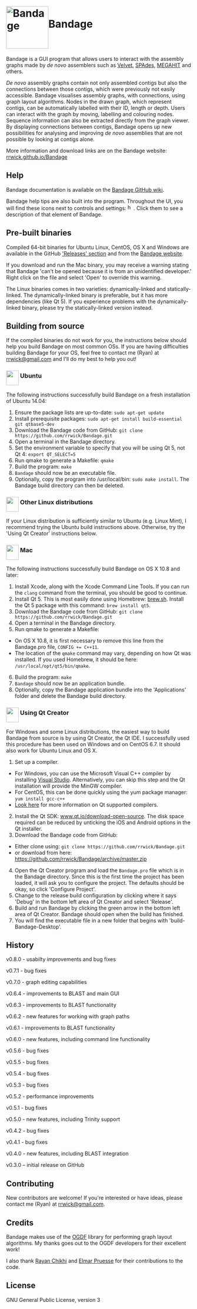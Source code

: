 # <img src="http://rrwick.github.io/Bandage/images/logo.png" alt="Bandage" width="115" height="115" align="middle">Bandage

Bandage is a GUI program that allows users to interact with the assembly graphs made by *de novo* assemblers such as <a href="https://www.ebi.ac.uk/~zerbino/velvet/" target="_blank">Velvet</a>, <a href="http://bioinf.spbau.ru/spades" target="_blank">SPAdes</a>, <a href="https://github.com/voutcn/megahit" target="_blank">MEGAHIT</a> and others.

*De novo* assembly graphs contain not only assembled contigs but also the connections between those contigs, which were previously not easily accessible. Bandage visualises assembly graphs, with connections, using graph layout algorithms. Nodes in the drawn graph, which represent contigs, can be automatically labelled with their ID, length or depth. Users can interact with the graph by moving, labelling and colouring nodes. Sequence information can also be extracted directly from the graph viewer. By displaying connections between contigs, Bandage opens up new possibilities for analysing and improving *de novo* assemblies that are not possible by looking at contigs alone.

More information and download links are on the Bandage website: <a href="http://rrwick.github.io/Bandage/" target="_blank">rrwick.github.io/Bandage</a>

## Help

Bandage documentation is available on the <a href="https://github.com/rrwick/Bandage/wiki" target="_blank">Bandage GitHub wiki</a>.

Bandage help tips are also built into the program. Throughout the UI, you will find these icons next to controls and settings: <img src="http://rrwick.github.io/Bandage/images/helptext.png" alt="help text icon" width="16" height="16">. Click them to see a description of that element of Bandage.

## Pre-built binaries

Compiled 64-bit binaries for Ubuntu Linux, CentOS, OS X and Windows are available in the GitHub <a href="https://github.com/rrwick/Bandage/releases/" target="_blank">'Releases' section</a> and from the <a href="http://rrwick.github.io/Bandage/" target="_blank">Bandage website</a>.

If you download and run the Mac binary, you may receive a warning stating that Bandage 'can't be opened because it is from an unidentified developer.' Right click on the file and select 'Open' to override this warning.

The Linux binaries comes in two varieties: dynamically-linked and statically-linked. The dynamically-linked binary is preferable, but it has more dependencies (like Qt 5). If you experience problems with the dynamically-linked binary, please try the statically-linked version instead.

## Building from source

If the compiled binaries do not work for you, the instructions below should help you build Bandage on most common OSs. If you are having difficulties building Bandage for your OS, feel free to contact me (Ryan) at rrwick@gmail.com and I'll do my best to help you out!

### <img src="http://rrwick.github.io/Bandage/images/OS/ubuntu.png" alt="" width="34" height="40" align="middle"> Ubuntu

The following instructions successfully build Bandage on a fresh installation of Ubuntu 14.04:

1. Ensure the package lists are up-to-date: `sudo apt-get update`
2. Install prerequisite packages: `sudo apt-get install build-essential git qtbase5-dev`
3. Download the Bandage code from GitHub: `git clone https://github.com/rrwick/Bandage.git`
4. Open a terminal in the Bandage directory.
5. Set the environment variable to specify that you will be using Qt 5, not Qt 4: `export QT_SELECT=5`
6. Run qmake to generate a Makefile: `qmake`
7. Build the program: `make`
8. `Bandage` should now be an executable file.
9. Optionally, copy the program into /usr/local/bin: `sudo make install`. The Bandage build directory can then be deleted.

### <img src="http://rrwick.github.io/Bandage/images/OS/linux.png" alt="" width="34" height="40" align="middle"> Other Linux distributions

If your Linux distribution is sufficiently similar to Ubuntu (e.g. Linux Mint), I recommend trying the Ubuntu build instructions above. Otherwise, try the 'Using Qt Creator' instructions below.

### <img src="http://rrwick.github.io/Bandage/images/OS/apple.png" alt="" width="34" height="40" align="middle"> Mac

The following instructions successfully build Bandage on OS X 10.8 and later:

1. Install Xcode, along with the Xcode Command Line Tools. If you can run the `clang` command from the terminal, you should be good to continue.
2. Install Qt 5. This is most easily done using Homebrew: <a href="http://brew.sh/" target="_blank">brew.sh</a>. Install the Qt 5 package with this command: `brew install qt5`.
3. Download the Bandage code from GitHub: `git clone https://github.com/rrwick/Bandage.git`
4. Open a terminal in the Bandage directory.
5. Run qmake to generate a Makefile:
  * On OS X 10.8, it is first necessary to remove this line from the Bandage.pro file, `CONFIG += C++11`.
  * The location of the `qmake` command may vary, depending on how Qt was installed. If you used Homebrew, it should be here: `/usr/local/opt/qt5/bin/qmake`.
6. Build the program: `make`
7. `Bandage` should now be an application bundle.
8. Optionally, copy the Bandage application bundle into the 'Applications' folder and delete the Bandage build directory.

### <img src="http://rrwick.github.io/Bandage/images/OS/qt.png" alt="" width="34" height="40" align="middle"> Using Qt Creator

For Windows and some Linux distributions, the easiest way to build Bandage from source is by using Qt Creator, the Qt IDE. I successfully used this procedure has been used on Windows and on CentOS 6.7. It should also work for Ubuntu Linux and OS X.

1. Set up a compiler.
  * For Windows, you can use the Microsoft Visual C++ compiler by installing <a href=" https://www.visualstudio.com/" target="_blank">Visual Studio</a>. Alternatively, you can skip this step and the Qt installation will provide the MinGW compiler.
  * For CentOS, this can be done quickly using the yum package manager: `yum install gcc-c++`
  * <a href="http://doc.qt.io/qt-5/supported-platforms.html" target="_blank">Look here</a> for more information on Qt supported compilers.
2. Install the Qt SDK: <a href="http://www.qt.io/download-open-source/" target="_blank">www.qt.io/download-open-source</a>. The disk space required can be reduced by unticking the iOS and Android options in the Qt installer.
3. Download the Bandage code from GitHub:
  * Either clone using: `git clone https://github.com/rrwick/Bandage.git`
  * or download from here: <a href="https://github.com/rrwick/Bandage/archive/master.zip" target="_blank">https://github.com/rrwick/Bandage/archive/master.zip</a>
4. Open the Qt Creator program and load the `Bandage.pro` file which is in the Bandage directory. Since this is the first time the project has been loaded, it will ask you to configure the project. The defaults should be okay, so click 'Configure Project'.
5. Change to the release build configuration by clicking where it says 'Debug' in the bottom left area of Qt Creator and select 'Release'.
6. Build and run Bandage by clicking the green arrow in the bottom left area of Qt Creator. Bandage should open when the build has finished.
7. You will find the executable file in a new folder that begins with 'build-Bandage-Desktop'.

## History

v0.8.0 - usabilty improvements and bug fixes

v0.7.1 - bug fixes

v0.7.0 - graph editing capabilities

v0.6.4 - improvements to BLAST and main GUI

v0.6.3 - improvements to BLAST functionality

v0.6.2 - new features for working with graph paths

v0.6.1 - improvements to BLAST functionality

v0.6.0 - new features, including command line functionality

v0.5.6 - bug fixes

v0.5.5 - bug fixes

v0.5.4 - bug fixes

v0.5.3 - bug fixes

v0.5.2 - performance improvements

v0.5.1 - bug fixes

v0.5.0 - new features, including Trinity support

v0.4.2 - bug fixes

v0.4.1 - bug fixes

v0.4.0 - new features, including BLAST integration

v0.3.0 – initial release on GitHub

## Contributing

New contributors are welcome! If you're interested or have ideas, please contact me (Ryan) at rrwick@gmail.com.

## Credits

Bandage makes use of the <a href="http://www.ogdf.net/" target="_blank">OGDF</a> library for performing graph layout algorithms. My thanks goes out to the OGDF developers for their excellent work!

I also thank <a href="https://github.com/rchikhi" target="_blank">Rayan Chikhi</a> and <a href="https://github.com/epruesse" target="_blank">Elmar Pruesse</a> for their contributions to the code.

## License

GNU General Public License, version 3
